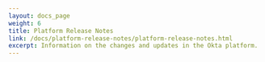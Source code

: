 ```yaml
---
layout: docs_page
weight: 6
title: Platform Release Notes
link: /docs/platform-release-notes/platform-release-notes.html
excerpt: Information on the changes and updates in the Okta platform.
---
```

